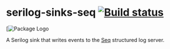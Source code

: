 # serilog-sinks-seq [![Build status](https://ci.appveyor.com/api/projects/status/t7qdv68pej6inukl/branch/master?svg=true)](https://ci.appveyor.com/project/serilog/serilog-sinks-seq/branch/master)

[![Package Logo](http://serilog.net/images/serilog-sink-seq-nuget.png)

A Serilog sink that writes events to the [Seq](https://getseq.net) structured log server.

